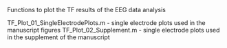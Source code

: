 Functions to plot the TF results of the EEG data analysis

TF_Plot_01_SingleElectrodePlots.m - single electrode plots used in the manuscript figures
TF_Plot_02_Supplement.m - single electrode plots used in the supplement of the manuscript